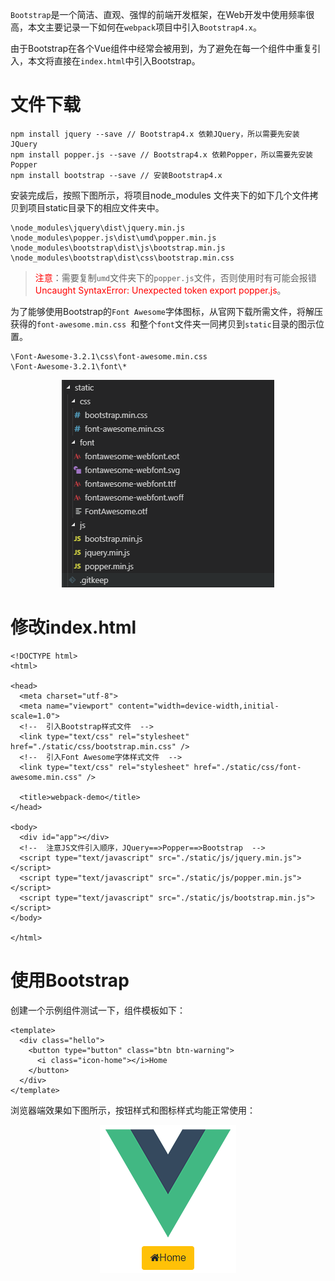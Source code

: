 `Bootstrap`是一个简洁、直观、强悍的前端开发框架，在Web开发中使用频率很高，本文主要记录一下如何在`webpack`项目中引入`Bootstrap4.x`。

由于Bootstrap在各个Vue组件中经常会被用到，为了避免在每一个组件中重复引入，本文将直接在`index.html`中引入Bootstrap。

# 文件下载

	npm install jquery --save // Bootstrap4.x 依赖JQuery，所以需要先安装JQuery
	npm install popper.js --save // Bootstrap4.x 依赖Popper，所以需要先安装Popper
	npm install bootstrap --save // 安装Bootstrap4.x

安装完成后，按照下图所示，将项目node_modules 文件夹下的如下几个文件拷贝到项目static目录下的相应文件夹中。

	\node_modules\jquery\dist\jquery.min.js
	\node_modules\popper.js\dist\umd\popper.min.js
	\node_modules\bootstrap\dist\js\bootstrap.min.js
	\node_modules\bootstrap\dist\css\bootstrap.min.css

> <font color=red>注意</font>：需要复制`umd`文件夹下的`popper.js`文件，否则使用时有可能会报错<font color=red>Uncaught SyntaxError: Unexpected token export popper.js</font>。

为了能够使用Bootstrap的`Font Awesome`字体图标，从官网下载所需文件，将解压获得的`font-awesome.min.css `和整个`font`文件夹一同拷贝到`static`目录的图示位置。

	\Font-Awesome-3.2.1\css\font-awesome.min.css
	\Font-Awesome-3.2.1\font\*

<div align=center>

![Vue.js](./imgs/39.png "Vue.js示意图")
<div align=left>

# 修改index.html

	<!DOCTYPE html>
	<html>
	 
	<head>
	  <meta charset="utf-8">
	  <meta name="viewport" content="width=device-width,initial-scale=1.0">
	  <!--  引入Bootstrap样式文件  -->
	  <link type="text/css" rel="stylesheet" href="./static/css/bootstrap.min.css" />
	  <!--  引入Font Awesome字体样式文件  -->
	  <link type="text/css" rel="stylesheet" href="./static/css/font-awesome.min.css" />
	 
	  <title>webpack-demo</title>
	</head>
	 
	<body>
	  <div id="app"></div>
	  <!--  注意JS文件引入顺序，JQuery==>Popper==>Bootstrap  -->
	  <script type="text/javascript" src="./static/js/jquery.min.js"></script>
	  <script type="text/javascript" src="./static/js/popper.min.js"></script>
	  <script type="text/javascript" src="./static/js/bootstrap.min.js"></script>
	</body>
	 
	</html>

# 使用Bootstrap

创建一个示例组件测试一下，组件模板如下：

	<template>
	  <div class="hello">
	    <button type="button" class="btn btn-warning">
	      <i class="icon-home"></i>Home
	    </button>
	  </div>
	</template>

浏览器端效果如下图所示，按钮样式和图标样式均能正常使用：
<div align=center>

![Vue.js](./imgs/40.png "Vue.js示意图")
<div align=left>


 